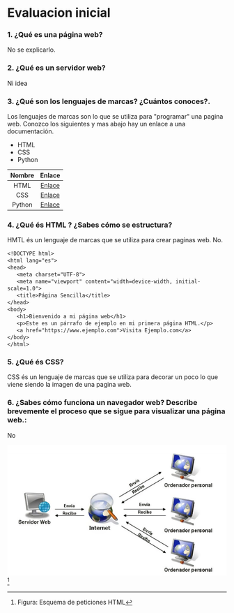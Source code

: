 # Evaluacion inicial

### **1. ¿Qué es una página web?**

No se explicarlo.


### **2. ¿Qué es un servidor web?**

Ni idea


### **3. ¿Qué son los lenguajes de marcas? ¿Cuántos conoces?.**

Los lenguajes de marcas son lo que se utiliza para "programar" una pagina web.
Conozco los siguientes y mas abajo hay un enlace a una documentación.
* HTML
* CSS
* Python

|Nombre|Enlace|
|:----------:|:----------:|
|HTML  |[Enlace](https://developer.mozilla.org/es/docs/Web/HTML)|
|CSS|[Enlace](https://blog.hubspot.es/websiteque-es-css)|
|Python|[Enlace](https://aws.amazon.com/es/what-is/python/)|



### **4. ¿Qué és HTML ? ¿Sabes cómo se estructura?**

HMTL és un lenguaje de marcas que se utiliza para crear paginas web. 
No.
   
 ```
<!DOCTYPE html>
<html lang="es">
<head>
    <meta charset="UTF-8">
    <meta name="viewport" content="width=device-width, initial-scale=1.0">
    <title>Página Sencilla</title>
</head>
<body>
    <h1>Bienvenido a mi página web</h1>
    <p>Este es un párrafo de ejemplo en mi primera página HTML.</p>
    <a href="https://www.ejemplo.com">Visita Ejemplo.com</a>
</body>
</html>
```


### **5. ¿Qué és CSS?**

CSS és un lenguaje de marcas que se utiliza para decorar un poco lo que viene siendo la imagen de una pagina web.


### **6. ¿Sabes cómo funciona un navegador web? Describe brevemente el proceso que se sigue para visualizar una página web.:**

No

![Imagen esquema de peticiones HTML](https://github.com/BlancoJoel/0373-A2-Joel_Blanco_Rodriguez/blob/main/foto_esquema_de_peticiones_HTML.jpg)[^1]
[^1]: Figura: Esquema de peticiones HTML
